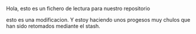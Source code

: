 
Hola, esto es un fichero de lectura para nuestro repositorio

esto es una modificacion. Y estoy haciendo unos progesos muy chulos que han sido retomados mediante el stash.
